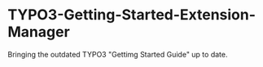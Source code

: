 TYPO3-Getting-Started-Extension-Manager
=======================================

Bringing the outdated TYPO3 "Gettimg Started Guide" up to date.
